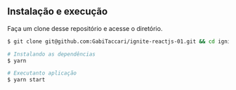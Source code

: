 
## Instalação e execução

Faça um clone desse repositório e acesse o diretório.

```bash
$ git clone git@github.com:GabiTaccari/ignite-reactjs-01.git && cd ignite-reactjs-01

# Instalando as dependências
$ yarn

# Executanto aplicação
$ yarn start
```
